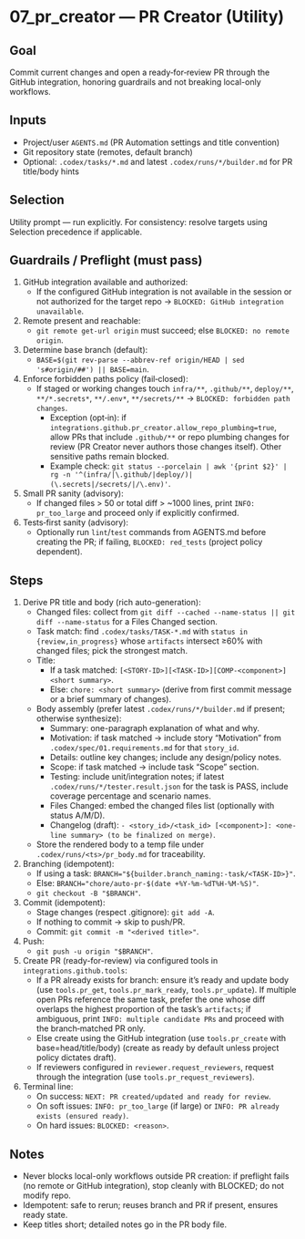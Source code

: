 # 07_pr_creator — PR Creator (Utility)

## Goal
Commit current changes and open a ready‑for‑review PR through the GitHub integration, honoring guardrails and not breaking local-only workflows.

## Inputs
- Project/user `AGENTS.md` (PR Automation settings and title convention)
- Git repository state (remotes, default branch)
- Optional: `.codex/tasks/*.md` and latest `.codex/runs/*/builder.md` for PR title/body hints

## Selection
Utility prompt — run explicitly. For consistency: resolve targets using Selection precedence if applicable.

## Guardrails / Preflight (must pass)
1) GitHub integration available and authorized:
   - If the configured GitHub integration is not available in the session or not authorized for the target repo → `BLOCKED: GitHub integration unavailable`.
2) Remote present and reachable:
   - `git remote get-url origin` must succeed; else `BLOCKED: no remote origin`.
3) Determine base branch (default):
   - `BASE=$(git rev-parse --abbrev-ref origin/HEAD | sed 's#origin/##') || BASE=main`.
4) Enforce forbidden paths policy (fail‑closed):
   - If staged or working changes touch `infra/**`, `.github/**`, `deploy/**`, `**/*.secrets*`, `**/.env*`, `**/secrets/**` → `BLOCKED: forbidden path changes`.
     - Exception (opt‑in): if `integrations.github.pr_creator.allow_repo_plumbing=true`, allow PRs that include `.github/**` or repo plumbing changes for review (PR Creator never authors those changes itself). Other sensitive paths remain blocked.
     - Example check: `git status --porcelain | awk '{print $2}' | rg -n '^(infra/|\.github/|deploy/)|(\.secrets|/secrets/|/\.env)'`.
5) Small PR sanity (advisory):
   - If changed files > 50 or total diff > ~1000 lines, print `INFO: pr_too_large` and proceed only if explicitly confirmed.
6) Tests‑first sanity (advisory):
   - Optionally run `lint`/`test` commands from AGENTS.md before creating the PR; if failing, `BLOCKED: red_tests` (project policy dependent).

## Steps
1) Derive PR title and body (rich auto-generation):
   - Changed files: collect from `git diff --cached --name-status || git diff --name-status` for a Files Changed section.
   - Task match: find `.codex/tasks/TASK-*.md` with `status in {review,in_progress}` whose `artifacts` intersect ≥60% with changed files; pick the strongest match.
   - Title:
     - If a task matched: `[<STORY-ID>][<TASK-ID>][COMP-<component>] <short summary>`.
     - Else: `chore: <short summary>` (derive from first commit message or a brief summary of changes).
   - Body assembly (prefer latest `.codex/runs/*/builder.md` if present; otherwise synthesize):
     - Summary: one-paragraph explanation of what and why.
     - Motivation: if task matched → include story “Motivation” from `.codex/spec/01.requirements.md` for that `story_id`.
     - Details: outline key changes; include any design/policy notes.
     - Scope: if task matched → include task “Scope” section.
     - Testing: include unit/integration notes; if latest `.codex/runs/*/tester.result.json` for the task is PASS, include coverage percentage and scenario names.
     - Files Changed: embed the changed files list (optionally with status A/M/D).
     - Changelog (draft): `- <story_id>/<task_id> [<component>]: <one-line summary> (to be finalized on merge)`.
   - Store the rendered body to a temp file under `.codex/runs/<ts>/pr_body.md` for traceability.
2) Branching (idempotent):
   - If using a task: `BRANCH="${builder.branch_naming:-task/<TASK-ID>}"`.
   - Else: `BRANCH="chore/auto-pr-$(date +%Y-%m-%dT%H-%M-%S)"`.
   - `git checkout -B "$BRANCH"`.
3) Commit (idempotent):
   - Stage changes (respect .gitignore): `git add -A`.
   - If nothing to commit → skip to push/PR.
   - Commit: `git commit -m "<derived title>"`.
4) Push:
   - `git push -u origin "$BRANCH"`.
5) Create PR (ready-for-review) via configured tools in `integrations.github.tools`:
   - If a PR already exists for branch: ensure it’s ready and update body (use `tools.pr_get`, `tools.pr_mark_ready`, `tools.pr_update`). If multiple open PRs reference the same task, prefer the one whose diff overlaps the highest proportion of the task’s `artifacts`; if ambiguous, print `INFO: multiple candidate PRs` and proceed with the branch‑matched PR only.
   - Else create using the GitHub integration (use `tools.pr_create` with base=head/title/body) (create as ready by default unless project policy dictates draft).
   - If reviewers configured in `reviewer.request_reviewers`, request through the integration (use `tools.pr_request_reviewers`).
6) Terminal line:
   - On success: `NEXT: PR created/updated and ready for review`.
   - On soft issues: `INFO: pr_too_large` (if large) or `INFO: PR already exists (ensured ready)`.
   - On hard issues: `BLOCKED: <reason>`.

## Notes
- Never blocks local-only workflows outside PR creation: if preflight fails (no remote or GitHub integration), stop cleanly with BLOCKED; do not modify repo.
- Idempotent: safe to rerun; reuses branch and PR if present, ensures ready state.
- Keep titles short; detailed notes go in the PR body file.
